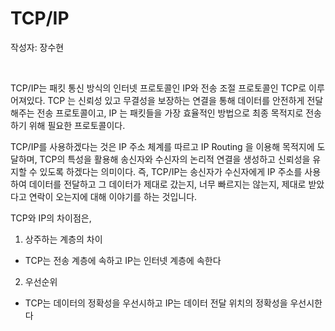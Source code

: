 # TCP/IP
작성자: 장수현

<br>

TCP/IP는 패킷 통신 방식의 인터넷 프로토콜인 IP와 전송 조절 프로토콜인 TCP로 이루어져있다. TCP 는 신뢰성 있고 무결성을 보장하는 연결을 통해 데이터를 안전하게 전달해주는 전송 프로토콜이고, IP 는  패킷들을 가장 효율적인 방법으로 최종 목적지로 전송하기 위해 필요한 프로토콜이다.

TCP/IP를 사용하겠다는 것은 IP 주소 체계를 따르고 IP Routing 을 이용해 목적지에 도달하며, TCP의 특성을 활용해 송신자와 수신자의 논리적 연결을 생성하고 신뢰성을 유지할 수 있도록 하겠다는 의미이다. 즉, TCP/IP는 송신자가 수신자에게 IP 주소를 사용하여 데이터를 전달하고 그 데이터가 제대로 갔는지, 너무 빠르지는 않는지, 제대로 받았다고 연락이 오는지에 대해 이야기를 하는 것입니다.

TCP와 IP의 차이점은,
1. 상주하는 계층의 차이
- TCP는 전송 계층에 속하고 IP는 인터넷 계층에 속한다
2. 우선순위
- TCP는 데이터의 정확성을 우선시하고 IP는 데이터 전달 위치의 정확성을 우선시한다
